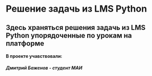 # Решение задачь из LMS Python

## Здесь храняться решения задачь из LMS Python упорядоченные по урокам на платформе


#### В проекте учавствовали: 
##### Дмитрий Баженов - студент МАИ 
